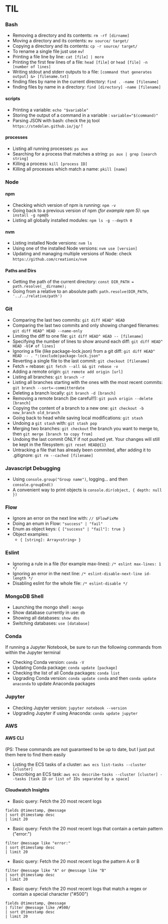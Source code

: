 # TIL

### Bash

* Removing a directory and its contents: `rm -rf [dirname]`
* Moving a directory and its contents: `mv source/ target/`
* Copying a directory and its contents: `cp -r source/ target/` 
* To rename a single file just use `mv`!
* Printing a file line by line: `cat [file] | more` 
* Printing the first few lines of a file: `head [file]` or `head [file] -n [number of lines]`
* Writing stdout and stderr outputs to a file: `[command that generates output] &> [filename.txt]`
* finding files by name in the current directory: `find . -name [filename]`
* finding files by name in a directory: `find [directory] -name [filename]`

#### scripts
* Printing a variable: `echo "$variable"`
* Storing the output of a command in a variable : `variable="$(command)"`
* Parsing JSON with bash: check the jq tool `https://stedolan.github.io/jq/` !

#### processes
* Listing all running processes: `ps aux`
* Searching for a process that matches a string: `ps aux | grep [search string]`
* Killing a process: `kill [process ID]`
* Killing all processes which match a name: `pkill [name]`

### Node

#### npm

* Checking which version of npm is running: `npm -v`
* Going back to a previous version of npm *(for example npm 5)*: `npm install -g npm@5`
* Listing all globally installed modules: `npm ls -g --depth 0`

#### nvm
* Listing installed Node versions: `nvm ls`
* Using one of the installed Node versions: `nvm use [version]`
* Updating and managing multiple versions of Node: check `https://github.com/creationix/nvm`

#### Paths and Dirs
* Getting the path of the current directory: `const DIR_PATH = path.resolve(__dirname);`
* Going from a relative to an absolute path: `path.resolve(DIR_PATH, '../../relative/path')`

### Git

* Comparing the last two commits: `git diff HEAD^ HEAD`
* Comparing the last two commits and only showing changed filenames: `git diff HEAD^ HEAD --name-only`
* Limiting the diff to one file: `git diff HEAD^ HEAD -- [filename]`
* Specifying the number of lines to show around each diff: `git diff HEAD^ HEAD -U[# of lines]`
* Ignoring a file (like package-lock.json) from a git diff: `git diff HEAD^ HEAD -- . ":(exclude)package-lock.json"`
* Reverting a single file to the last commit: `git checkout [filename]`
* Fetch + rebase: `git fetch --all && git rebase -v`
* Adding a remote origin: `git remote add origin [url]`
* Listing all branches: `git branch -r`
* Listing all branches starting with the ones with the most recent commits: `git branch --sort=-committerdate`
* Deleting a branch locally: `git branch -d [branch]`
* Removing a remote branch (be careful!!): `git push origin --delete [branch]` 
* Copying the content of a branch to a new one: `git checkout -b new_branch old_branch`
* Going back to head while saving local modifications: `git stash`
* Undoing a `git stash` with: `git stash pop`
* Merging two branches: `git checkout` the branch you want to merge to, then `git merge [branch to copy from]`
* Undoing the last commit ONLY if not pushed yet. Your changes will still be kept in the filesystem: `git reset HEAD@{1}`
* Untracking a file that has already been commited, after adding it to .gitignore: `git rm --cached [filename]`


### Javascript Debugging

* Using `console.group("Group name")`, logging... and then `console.groupEnd()`
* A convenient way to print objects is `console.dir(object, { depth: null })`



### Flow

* Ignore an error on the next line with: `// $FlowFixMe`
* Doing an enum in Flow: `"success" | "fail"`
* Enum as object keys: `{ ["success" | "fail"]: true }`
* Object examples:
  * `{ [string]: Array<string> }` 

### Eslint

* Ignoring a rule in a file (for example max-lines): `/* eslint max-lines: 1 */`
* Ignoring an error in the next line: `/* eslint-disable-next-line id-length */`
* Disabling eslint for the whole file: `/* eslint-disable */`


### MongoDB Shell

* Launching the mongo shell : `mongo`
* Show database currently in use: `db`
* Showing all databases: `show dbs`
* Switching databases: `use [database]`

### Conda

If running a Jupyter Notebook, be sure to run the following commands from within the Jupyter terminal

* Checking Conda version: `conda -V`
* Updating Conda package: `conda update [package]`
* Checking the list of all Conda packages: `conda list`
* Upgrading Conda version: `conda update conda` and then `conda update anaconda` to update Anaconda packages

### Jupyter

* Checking Jupyter version: `jupyter notebook --version`
* Upgrading Jupyter if using Anaconda: `conda update jupyter`

### AWS

#### AWS CLI
(PS: These commands are not guaranteed to be up to date, but I just put them here to find them easily

* Listing the ECS tasks of a cluster: `aws ecs list-tasks --cluster [cluster]`
* Describing an ECS task: `aws ecs describe-tasks --cluster [cluster] --tasks [task ID or list of IDs separated by a space]`


#### Cloudwatch Insights

* Basic query: Fetch the 20 most recent logs
```
fields @timestamp, @message
| sort @timestamp desc
| limit 20
```

* Basic query: Fetch the 20 most recent logs that contain a certain pattern ("error:")
```
filter @message like "error:"
| sort @timestamp desc
| limit 20
```

* Basic query: Fetch the 20 most recent logs the pattern A or B
```
filter @message like "A" or @message like "B"
| sort @timestamp desc
| limit 20
```

* Basic query: Fetch the 20 most recent logs that match a regex or contain a special character ("#500")
```
fields @timestamp, @message
| filter @message like /#500/
| sort @timestamp desc
| limit 20
```

